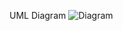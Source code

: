 UML Diagram
![Diagram](https://github.com/user-attachments/assets/f3dcde9a-f108-415d-a38e-633ee67c4af6)

